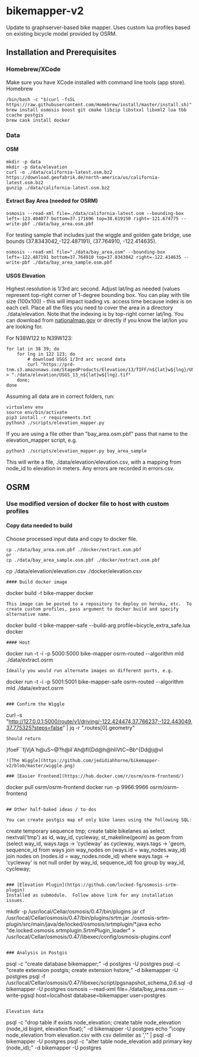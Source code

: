# bikemapper-v2
Update to graphserver-based bike mapper.  Uses custom lua profiles based on existing bicycle model provided by OSRM.

## Installation and Prerequisites

### Homebrew/XCode
Make sure you have XCode installed with command line tools (app store).
Homebrew
```
/bin/bash -c "$(curl -fsSL https://raw.githubusercontent.com/Homebrew/install/master/install.sh)"
brew install osmosis boost git cmake libzip libstxxl libxml2 lua tbb ccache postgis
brew cask install docker
```

### Data
#### OSM
```
mkdir -p data
mkdir -p data/elevation
curl -o ./data/california-latest.osm.bz2 https://download.geofabrik.de/north-america/us/california-latest.osm.bz2
gunzip ./data/california-latest.osm.bz2
```

#### Extract Bay Area (needed for OSRM)
```
osmosis --read-xml file=./data/california-latest.osm --bounding-box left=-123.404077 bottom=37.171696 top=38.619150 right=-121.674775 --write-pbf ./data/bay_area.osm.pbf
```
For testing sample that includes just the wiggle and golden gate bridge, use bounds (37.8343042,-122.487191), (37.764910, -122.414635).
```
osmosis --read-xml file="./data/bay_area.osm" --bounding-box left=-122.487191 bottom=37.764910 top=37.8343042 right=-122.414635 --write-pbf ./data/bay_area_sample.osm.pbf
```

#### USGS Elevation
Highest resolution is 1/3rd arc second.  Adjust lat/lng as needed (values represent top-right corner of 1-degree bounding box.
You can play with tile size (100x100) - this will impact loading vs. access time because index is on each cell.
Place all the files you need to cover the area in a directory ./data/elevation.  Note that the indexing is by top-right corner lat/lng.
You can download from [nationalmap.gov](https://viewer.nationalmap.gov/basic/#productSearch) or directly if you know the lat/lon you are looking for.

For N38W122 to N39W123:
```
for lat in 38 39; do
    for lng in 122 123; do
        # download USGS 1/3rd arc second data
        curl "https://prd-tnm.s3.amazonaws.com/StagedProducts/Elevation/13/TIFF/n${lat}w${lng}/USGS_13_n${lat}w${lng}.tif" > "./data/elevation/USGS_13_n${lat}w${lng}.tif"
    done;
done
```
Assuming all data are in correct folders, run:

```
virtualenv env
source env/bin/activate
pip3 install -r requirements.txt
python3 ./scripts/elevation_mapper.py
```

If you are using a file other than "bay_area.osm.pbf" pass that name to the elevation_mapper script, e.g.
```
python3 ./scripts/elevation_mapper.py bay_area_sample
```

This will write a file, ./data/elevation/elevation.csv, with a mapping from node_id to elevation in meters.  Any errors are recorded in errors.csv.

## OSRM
### Use modified version of docker file to host with custom profiles
#### Copy data needed to build

Choose processed input data and copy to docker file.
```
cp ./data/bay_area.osm.pbf ./docker/extract.osm.pbf
or
cp ./data/bay_area_sample.osm.pbf ./docker/extract.osm.pbf
```

cp ./data/elevation/elevation.csv ./docker/elevation.csv
```
#### Build docker image
```
docker build -t bike-mapper docker
```
This image can be posted to a repository to deploy on heroku, etc.  To create custom profiles, pass argument to docker build and specify alternative name.
```
docker build -t bike-mapper-safe --build-arg profile=bicycle_extra_safe.lua docker
```
#### Host
```
docker run -t -i -p 5000:5000 bike-mapper osrm-routed --algorithm mld ./data/extract.osrm
```
Ideally you would run alternate images on different ports, e.g.
```
docker run -t -i -p 5001:5001 bike-mapper-safe osrm-routed --algorithm mld ./data/extract.osrm
```

### Confirm the Wiggle
```
curl -s "http://127.0.0.1:5000/route/v1/driving/-122.424474,37.766237;-122.443049,37.775325?steps=false" | jq -r ".routes[0].geometry"
```
Should return
```
}foeF\`\`fjVjA\`h@uS~@?h@iI\`Ah@fI{Dd@h@hIiVtC~Bb^{Dd@j@vI
```
![The Wiggle](https://github.com/jedidiahhorne/bikemapper-v2/blob/master/wiggle.png)

### [Easier Frontend](https://hub.docker.com/r/osrm/osrm-frontend/)
```
docker pull osrm/osrm-frontend
docker run -p 9966:9966 osrm/osrm-frontend
```

## Other half-baked ideas / to-dos

You can create postgis map of only bike lanes using the following SQL:
```
create temporary sequence tmp;
create table bikelanes as select nextval('tmp') as id, way_id, cycleway, st_makeline(geom) as geom from (select way_id, ways.tags -> 'cycleway' as cycleway, ways.tags -> 'geom, sequence_id from ways join way_nodes on (ways.id = way_nodes.way_id) join nodes on (nodes.id = way_nodes.node_id) where ways.tags -> 'cycleway' is not null order by way_id, sequence_id) foo group by way_id, cycleway;
```

### [Elevation Plugin](https://github.com/locked-fg/osmosis-srtm-plugin)
Installed as submodule.  Follow above link for any installation issues.
```
mkdir -p /usr/local/Cellar/osmosis/0.47/bin/plugins
jar cf /usr/local/Cellar/osmosis/0.47/bin/plugins/srtm.jar ./osmosis-srtm-plugin/src/main/java/de/locked/osmosis/srtmplugin/*.java
echo "de.locked.osmosis.srtmplugin.SrtmPlugin_loader" > /usr/local/Cellar/osmosis/0.47/libexec/config/osmosis-plugins.conf

```

### Analysis in Postgis
```
psql -c "create database bikemapper;" -d postgres -U postgres
psql -c "create extension postgis; create extension hstore;" -d bikemapper -U postgres
psql -f /usr/local/Cellar/osmosis/0.47/libexec/script/pgsnapshot_schema_0.6.sql -d bikemapper -U postgres
osmosis --read-xml file=./data/bay_area.osm --write-pgsql host=localhost database=bikemapper user=postgres
```

Elevation data
```
psql -c "drop table if exists node_elevation; create table node_elevation (node_id bigint, elevation float);" -d bikemapper -U postgres
echo "\copy node_elevation from elevation.csv with csv delimiter as ','" | psql -d bikemapper -U postgres
psql -c "alter table node_elevation add primary key (node_id);" -d bikemapper -U postgres
```
